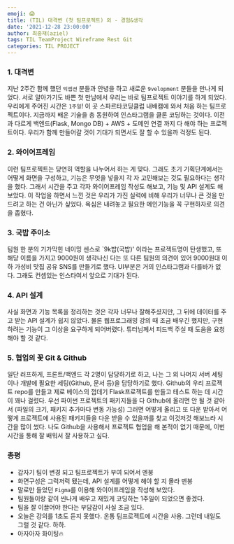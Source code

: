 ```yaml
---
emoji: 😱
title: (TIL) 대격변 (첫 팀프로젝트) 외 - 경험&생각
date: '2021-12-28 23:00:00'
author: 최중재(aziel)
tags: TIL TeamProject Wireframe Rest Git
categories: TIL PROJECT
---
```


### 1. 대격변

지난 2주간 함께 했던 `익셉션` 분들과 안녕을 하고 새로운 `9velopment` 분들을 만나게 되었다. 서로 알아가기도 바쁜 첫 만남에서 우리는 바로 팀프로젝트 이야기를 하게 되었다.
우리에게 주어진 시간은 `1주일`! 이 곳 스파르타코딩클럽 내배캠에 와서 처음 하는 팀프로젝트이다. 지금까지 배운 기술을 총 동원하여 인스타그램을 클론 코딩하는 것이다.
이전과 다르게 백엔드(Flask, Mongo DB) + AWS + 도메인 연결 까지 다 해야 하는 프로젝트이다. 우리가 함께 만들어갈 것이 기대가 되면서도 잘 할 수 있을까 걱정도 된다.

### 2. 와이어프레임

이런 팀프로젝트는 당연히 역할을 나누어서 하는 게 맞다. 그래도 초기 기획단계에서는 어떻게 화면을 구성하고, 기능은 무엇을 넣을지 각 자 고민해보는 것도 필요하다는 생각을 했다.
그래서 시간을 주고 각자 와이어프레임 작성도 해보고, 기능 및 API 설계도 해 보았다. 이 작업을 하면서 느낀 것은 우리가 가진 실력에 비해 우리가 너무나 큰 것을 만드려고 하는 건 아닌가 싶었다.
욕심은 내려놓고 필요한 메인기능을 꼭 구현하자로 의견을 좁혔다.

### 3. 국밥 주이소

팀원 한 분의 기가막힌 네이밍 센스로 `9k밥(국밥)' 이라는 프로젝트명이 탄생했고, 또 해당 이름을 가지고 9000원이 생각나신 다는 또 다른 팀원의 의견이 있어 9000원대 이하 가성비 맛집 공유 SNS를 만들기로 했다.
UI부분은 거의 인스타그램과 다를바가 없다. 그래도 컨셉있는 인스타여서 앞으로 기대가 된다.

### 4. API 설계

사실 화면과 기능 목록을 정리하는 것은 각자 너무나 잘해주셨지만, 그 뒤에 데이터를 주고 받는 API 설계가 쉽지 않았다. 물론 웹프로그래밍 강의 때 조금 배우긴 했지만, 구현하려는 기능이 그 이상을 요구하게 되어버렸다.
튜터님께서 피드백 주실 때 도움을 요청해야 할 것 같다.

### 5. 협업의 꽃 Git & Github

일단 러프하게, 프론트/백엔드 각 2명이 담당하기로 하고, 나는 그 외 나머지 서버 세팅이나 개발에 필요한 세팅(Github, 문서 등)을 담당하기로 했다. Github의 우리 프로젝트 repo를 만들고 제로 베이스의 껍데기 Flask프로젝트를 만들고 테스트 하는 데 시간이 꽤나 걸렸다. 우선 파이썬 프로젝트의 패키지들을 다 Github에 올리면 안 될 것 같아서 (파일의 크기, 패키지 추가마다 변동 가능성) 그러면 어떻게 올리고 또 다운 받아서 어떻게 프로젝트에 사용된 패키지들을 다운 받을 수 있을까를 찾고 이것저것 해보느라 시간을 많이 썼다. 나도 Github을 사용해서 프로젝트 협업을 해 본적이 없기 때문에, 이번 시간을 통해 잘 배워서 잘 사용하고 싶다.

### 총평

- 갑자기 팀이 변경 되고 팀프로젝트가 부여 되어서 멘붕
- 화면구성은 그럭저럭 됐는데, API 설계를 어떻게 해야 할 지 몰라 멘붕
- 말로만 들었던 `Figma`를 이용해 와이어프레임을 작성해 보았다.
- 팀원들이랑 같이 씬나게 배우고 재밌게 코딩하는 1주일이 되었으면 좋겠다.
- 팀을 잘 이끌어야 한다는 부담감이 사실 조금 있다.
- 오늘은 강의를 1초도 듣지 못했다. 온통 팀프로젝트에 시간을 사용. 그런데 내일도 그럴 것 같다. 하하.
- 아자아자 화이팅🔥

```toc

```
